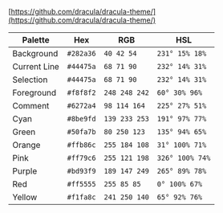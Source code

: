 [https://github.com/dracula/dracula-theme/](https://github.com/dracula/dracula-theme/)

Palette      | Hex       | RGB           | HSL
---          | ---       | ---           | ---
Background   | `#282a36` | `40 42 54`    | `231° 15% 18%`
Current Line | `#44475a` | `68 71 90`    | `232° 14% 31%`
Selection    | `#44475a` | `68 71 90`    | `232° 14% 31%`
Foreground   | `#f8f8f2` | `248 248 242` | `60° 30% 96%`
Comment      | `#6272a4` | `98 114 164`  | `225° 27% 51%`
Cyan         | `#8be9fd` | `139 233 253` | `191° 97% 77%`
Green        | `#50fa7b` | `80 250 123`  | `135° 94% 65%`
Orange       | `#ffb86c` | `255 184 108` | `31° 100% 71%`
Pink         | `#ff79c6` | `255 121 198` | `326° 100% 74%` 
Purple       | `#bd93f9` | `189 147 249` | `265° 89% 78%`
Red          | `#ff5555` | `255 85 85`   | `0° 100% 67%`
Yellow       | `#f1fa8c` | `241 250 140` | `65° 92% 76%`
